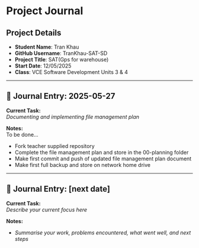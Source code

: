 # Project Journal

## Project Details

- **Student Name**: Tran Khau
- **GitHub Username**: TranKhau-SAT-SD
- **Project Title**: SAT(Gps for warehouse)
- **Start Date**: 12/05/2025
- **Class**: VCE Software Development Units 3 & 4

---

## 📅 Journal Entry: 2025-05-27

**Current Task:**  
_Documenting and implementing file management plan_

**Notes:**  
To be done...
- Fork teacher supplied repository
- Complete the file management plan and store in the 00-planning folder
- Make first commit and push of updated file management plan document
- Make first full backup and store on network home drive
---

## 📅 Journal Entry: [next date]

**Current Task:**  
_Describe your current focus here_

**Notes:**  
- _Summarise your work, problems encountered, what went well, and next steps_
